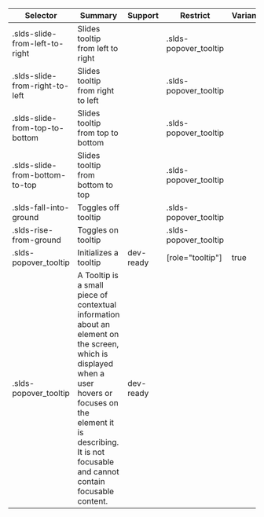 

| Selector | Summary | Support | Restrict | Variant | Modifier |
|-------|-------|-------|-------|-------|-------|
| .slds-slide-from-left-to-right | Slides tooltip from left to right |   | .slds-popover_tooltip |   | true |
| .slds-slide-from-right-to-left | Slides tooltip from right to left |   | .slds-popover_tooltip |   | true |
| .slds-slide-from-top-to-bottom | Slides tooltip from top to bottom |   | .slds-popover_tooltip |   | true |
| .slds-slide-from-bottom-to-top | Slides tooltip from bottom to top |   | .slds-popover_tooltip |   | true |
| .slds-fall-into-ground | Toggles off tooltip |   | .slds-popover_tooltip |   | true |
| .slds-rise-from-ground | Toggles on tooltip |   | .slds-popover_tooltip |   | true |
| .slds-popover_tooltip | Initializes a tooltip | dev-ready | [role="tooltip"] | true |   |
| .slds-popover_tooltip | A Tooltip is a small piece of contextual information about an element on the screen, which is displayed when a user hovers or focuses on the element it is describing. It is not focusable and cannot contain focusable content. | dev-ready |   |   |   |